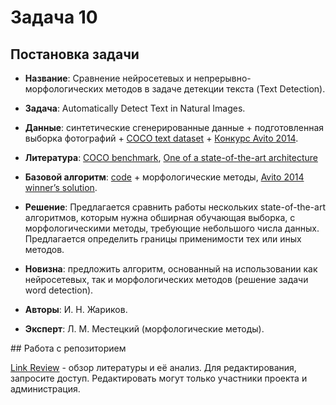 # Задача 10

## Постановка задачи
* **Название**: Сравнение нейросетевых и непрерывно-морфологических методов в задаче детекции текста (Text Detection).

* **Задача**: Automatically Detect Text in Natural Images.

* **Данные**: синтетические сгенерированные данные + подготовленная выборка фотографий + [COCO text dataset] + [Конкурс Avito 2014].

* **Литература**: [COCO benchmark], [One of a state-of-the-art architecture]

* **Базовой алгоритм**: [code] + морфологические методы, [Avito 2014 winner’s solution].

* **Решение**: Предлагается сравнить работы нескольких state-of-the-art алгоритмов, которым нужна обширная обучающая выборка, с морфологическими методы, требующие небольшого числа данных. Предлагается определить границы применимости тех или иных методов.

* **Новизна**: предложить алгоритм, основанный на использовании как нейросетевых, так и морфологических методов (решение задачи word detection).

* **Авторы**: И. Н. Жариков.

* **Эксперт**: Л. М. Местецкий (морфологические методы).

## Работа с репозиторием

[Link Review] - обзор литературы и её анализ. Для редактирования, запросите доступ. Редактировать могут только участники проекта и администрация.

<!-- Links -->

[COCO text dataset]:https://vision.cornell.edu/se3/coco-text-2/

[Конкурс Avito 2014]:http://www.machinelearning.ru/wiki/index.php?title=%D0%9A%D0%BE%D0%BD%D0%BA%D1%83%D1%80%D1%81_Avito.ru-2014:_%D1%80%D0%B0%D1%81%D0%BF%D0%BE%D0%B7%D0%BD%D0%B0%D0%B2%D0%B0%D0%BD%D0%B8%D0%B5_%D0%BA%D0%BE%D0%BD%D1%82%D0%B0%D0%BA%D1%82%D0%BD%D0%BE%D0%B9_%D0%B8%D0%BD%D1%84%D0%BE%D1%80%D0%BC%D0%B0%D1%86%D0%B8%D0%B8_%D0%BD%D0%B0_%D0%B8%D0%B7%D0%BE%D0%B1%D1%80%D0%B0%D0%B6%D0%B5%D0%BD%D0%B8%D1%8F%D1%85

[COCO benchmark]:https://vision.cornell.edu/se3/wp-content/uploads/2016/01/1601.07140v1.pdf

[One of a state-of-the-art architecture]:https://vision.cornell.edu/se3/wp-content/uploads/2016/01/1601.07140v1.pdf

[code]:https://github.com/eragonruan/text-detection-ctpn

[Avito 2014 winner’s solution]:http://www.machinelearning.ru/wiki/images/f/f1/Avito.ru-2014_Ulyanov_presentation.pdf

[Link Review]:https://docs.google.com/document/d/1Gocn0x-FfYkD_L7ZLZdULxNTBfo25OMMKPBr2-otw-w/edit?usp=sharing